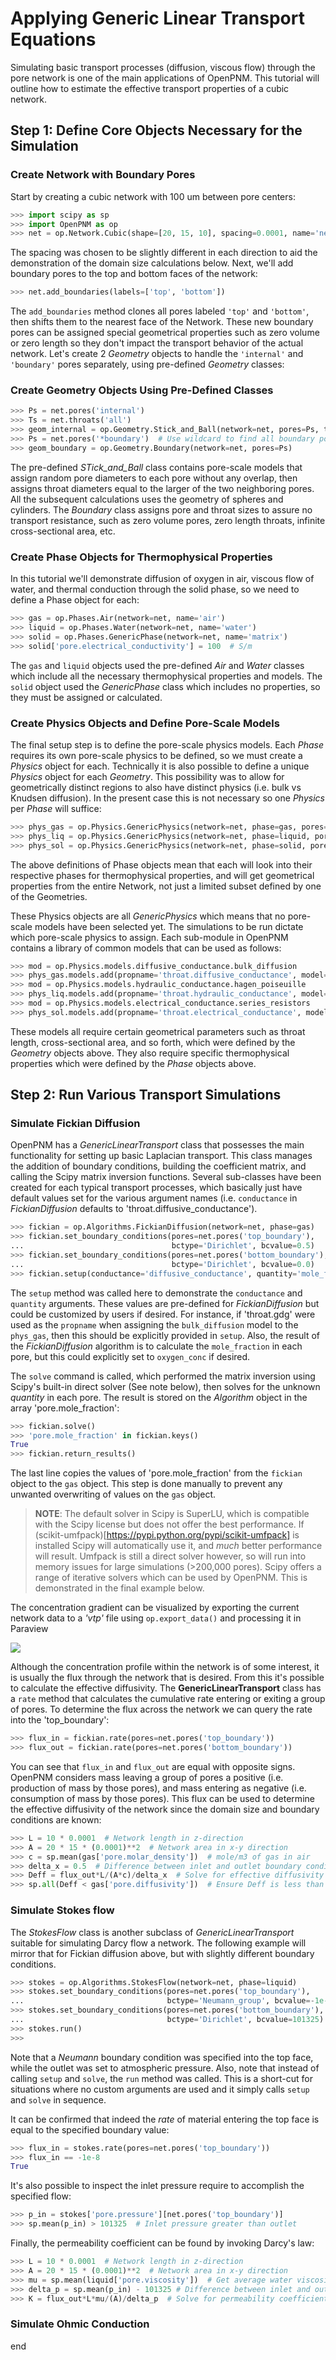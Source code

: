 # Applying Generic Linear Transport Equations

Simulating basic transport processes (diffusion, viscous flow) through the pore network is one of the main applications of OpenPNM.  This tutorial will outline how to estimate the effective transport properties of a cubic network.

## Step 1: Define Core Objects Necessary for the Simulation

### Create Network with Boundary Pores
Start by creating a cubic network with 100 um between pore centers:

``` python
>>> import scipy as sp
>>> import OpenPNM as op
>>> net = op.Network.Cubic(shape=[20, 15, 10], spacing=0.0001, name='net')

```
The spacing was chosen to be slightly different in each direction to aid the demonstration of the domain size calculations below.  Next, we'll add boundary pores to the top and bottom faces of the network:

``` python
>>> net.add_boundaries(labels=['top', 'bottom'])

```

The ``add_boundaries`` method clones all pores labeled ``'top'`` and ``'bottom'``, then shifts them to the nearest face of the Network.  These new boundary pores can be assigned special geometrical properties such as zero volume or zero length so they don't impact the transport behavior of the actual network.  Let's create 2 *Geometry* objects to handle the ``'internal'`` and ``'boundary'`` pores separately, using pre-defined *Geometry* classes:

### Create Geometry Objects Using Pre-Defined Classes

``` python
>>> Ps = net.pores('internal')
>>> Ts = net.throats('all')
>>> geom_internal = op.Geometry.Stick_and_Ball(network=net, pores=Ps, throats=Ts)
>>> Ps = net.pores('*boundary')  # Use wildcard to find all boundary pores
>>> geom_boundary = op.Geometry.Boundary(network=net, pores=Ps)

```

The pre-defined *STick_and_Ball* class contains pore-scale models that assign random pore diameters to each pore without any overlap, then assigns throat diameters equal to the larger of the two neighboring pores.  All the subsequent calculations uses the geometry of spheres and cylinders.  The *Boundary* class assigns pore and throat sizes to assure no transport resistance, such as zero volume pores, zero length throats, infinite cross-sectional area, etc.

### Create Phase Objects for Thermophysical Properties

In this tutorial we'll demonstrate diffusion of oxygen in air, viscous flow of water, and thermal conduction through the solid phase, so we need to define a Phase object for each:

``` python
>>> gas = op.Phases.Air(network=net, name='air')
>>> liquid = op.Phases.Water(network=net, name='water')
>>> solid = op.Phases.GenericPhase(network=net, name='matrix')
>>> solid['pore.electrical_conductivity'] = 100  # S/m
```

The ``gas`` and ``liquid`` objects used the pre-defined *Air* and *Water* classes which include all the necessary thermophysical properties and models.  The ``solid`` object used the *GenericPhase* class which includes no properties, so they must be assigned or calculated.

### Create Physics Objects and Define Pore-Scale Models

The final setup step is to define the pore-scale physics models.  Each *Phase* requires its own pore-scale physics to be defined, so we must create a *Physics* object for each.  Technically it is also possible to define a unique *Physics* object for each *Geometry*.  This possibility was to allow for geometrically distinct regions to also have distinct physics (i.e. bulk vs Knudsen diffusion).  In the present case this is not necessary so one *Physics* per *Phase* will suffice:

``` python
>>> phys_gas = op.Physics.GenericPhysics(network=net, phase=gas, pores=net.Ps, throats=net.Ts)
>>> phys_liq = op.Physics.GenericPhysics(network=net, phase=liquid, pores=net.Ps, throats=net.Ts)
>>> phys_sol = op.Physics.GenericPhysics(network=net, phase=solid, pores=net.Ps, throats=net.Ts)

```
The above definitions of Phase objects mean that each will look into their respective phases for thermophysical properties, and will get geometrical properties from the entire Network, not just a limited subset defined by one of the Geometries.

These Physics objects are all *GenericPhysics* which means that no pore-scale models have been selected yet.  The simulations to be run dictate which pore-scale physics to assign.  Each sub-module in OpenPNM contains a library of common models that can be used as follows:

``` python
>>> mod = op.Physics.models.diffusive_conductance.bulk_diffusion
>>> phys_gas.models.add(propname='throat.diffusive_conductance', model=mod)
>>> mod = op.Physics.models.hydraulic_conductance.hagen_poiseuille
>>> phys_liq.models.add(propname='throat.hydraulic_conductance', model=mod)
>>> mod = op.Physics.models.electrical_conductance.series_resistors
>>> phys_sol.models.add(propname='throat.electrical_conductance', model=mod)

```

These models all require certain geometrical parameters such as throat length, cross-sectional area, and so forth, which were defined by the *Geometry* objects above.  They also require specific thermophysical properties which were defined by the *Phase* objects above.  

## Step 2: Run Various Transport Simulations

### Simulate Fickian Diffusion

OpenPNM has a *GenericLinearTransport* class that possesses the main functionality for setting up basic Laplacian transport. This class manages the addition of boundary conditions, building the coefficient matrix, and calling the Scipy matrix inversion functions.  Several sub-classes have been created for each typical transport processes, which basically just have default values set for the various argument names (i.e. ``conductance`` in *FickianDiffusion* defaults to 'throat.diffusive_conductance').  

``` python
>>> fickian = op.Algorithms.FickianDiffusion(network=net, phase=gas)
>>> fickian.set_boundary_conditions(pores=net.pores('top_boundary'),
...                                 bctype='Dirichlet', bcvalue=0.5)
>>> fickian.set_boundary_conditions(pores=net.pores('bottom_boundary'),
...                                 bctype='Dirichlet', bcvalue=0.0)
>>> fickian.setup(conductance='diffusive_conductance', quantity='mole_fraction')

```

The ``setup`` method was called here to demonstrate the ``conductance`` and ``quantity`` arguments.  These values are pre-defined for *FickianDiffusion* but could be customized by users if desired.  For instance, if 'throat.gdg' were used as the ``propname`` when assigning the ``bulk_diffusion`` model to the ``phys_gas``, then this should be explicitly provided in ``setup``.  Also, the result of the *FickianDiffusion* algorithm is to calculate the ``mole_fraction`` in each pore, but this could explicitly set to ``oxygen_conc`` if desired.  

The ``solve`` command is called, which performed the matrix inversion using Scipy's built-in direct solver (See note below), then solves for the unknown *quantity* in each pore.  The result is stored on the *Algorithm* object in the array 'pore.mole_fraction':

``` python
>>> fickian.solve()
>>> 'pore.mole_fraction' in fickian.keys()
True
>>> fickian.return_results()
```

The last line copies the values of 'pore.mole_fraction' from the ``fickian`` object to the ``gas`` object.  This step is done manually to prevent any unwanted overwriting of values on the ``gas`` object.  
> **NOTE**: The default solver in Scipy is SuperLU, which is compatible with the Scipy license but does not offer the best performance. If (scikit-umfpack)[https://pypi.python.org/pypi/scikit-umfpack] is installed Scipy will automatically use it, and *much* better performance will result.  Umfpack is still a direct solver however, so will run into memory issues for large simulations (>200,000 pores).  Scipy offers a range of iterative solvers which can be used by OpenPNM.  This is demonstrated in the final example below.

The concentration gradient can be visualized by exporting the current network data to a *'vtp'* file using ``op.export_data()`` and processing it in Paraview

![](https://i.imgur.com/gJZvTt8m.png)

Although the concentration profile within the network is of some interest, it is usually the flux through the network that is desired.  From this it's possible to calculate the effective diffusivity.  The **GenericLinearTransport** class has a ``rate`` method that calculates the cumulative rate entering or exiting a group of pores.  To determine the flux across the network we can query the rate into the 'top_boundary':

``` python
>>> flux_in = fickian.rate(pores=net.pores('top_boundary'))
>>> flux_out = fickian.rate(pores=net.pores('bottom_boundary'))

```

You can see that ``flux_in`` and ``flux_out`` are equal with opposite signs.  OpenPNM considers mass leaving a group of pores a positive (i.e. production of mass by those pores), and mass entering as negative (i.e. consumption of mass by those pores).  This flux can be used to determine the effective diffusivity of the network since the domain size and boundary conditions are known:

``` python
>>> L = 10 * 0.0001  # Network length in z-direction
>>> A = 20 * 15 * (0.0001)**2  # Network area in x-y direction
>>> c = sp.mean(gas['pore.molar_density'])  # mole/m3 of gas in air
>>> delta_x = 0.5  # Difference between inlet and outlet boundary conditions
>>> Deff = flux_out*L/(A*c)/delta_x  # Solve for effective diffusivity
>>> sp.all(Deff < gas['pore.diffusivity'])  # Ensure Deff is less than open air value

```

### Simulate Stokes flow

The *StokesFlow* class is another subclass of *GenericLinearTransport* suitable for simulating Darcy flow a network.  The following example will mirror that for Fickian diffusion above, but with slightly different boundary conditions.  

``` python
>>> stokes = op.Algorithms.StokesFlow(network=net, phase=liquid)
>>> stokes.set_boundary_conditions(pores=net.pores('top_boundary'),
...                                bctype='Neumann_group', bcvalue=-1e-8)
>>> stokes.set_boundary_conditions(pores=net.pores('bottom_boundary'),
...                                bctype='Dirichlet', bcvalue=101325)
>>> stokes.run()
>>>

```

Note that a *Neumann* boundary condition was specified into the top face, while the outlet was set to atmospheric pressure.   Also, note that instead of calling ``setup`` and ``solve``, the ``run`` method was called.  This is a short-cut for situations where no custom arguments are used and it simply calls ``setup`` and ``solve`` in sequence.  

It can be confirmed that indeed the *rate* of material entering the top face is equal to the specified boundary value:

``` python
>>> flux_in = stokes.rate(pores=net.pores('top_boundary'))
>>> flux_in == -1e-8
True

```

It's also possible to inspect the inlet pressure require to accomplish the specified flow:

``` python
>>> p_in = stokes['pore.pressure'][net.pores('top_boundary')]
>>> sp.mean(p_in) > 101325  # Inlet pressure greater than outlet

```

Finally, the permeability coefficient can be found by invoking Darcy's law:

``` python
>>> L = 10 * 0.0001  # Network length in z-direction
>>> A = 20 * 15 * (0.0001)**2  # Network area in x-y direction
>>> mu = sp.mean(liquid['pore.viscosity'])  # Get average water viscosity
>>> delta_p = sp.mean(p_in) - 101325 # Difference between inlet and outlet pressures
>>> K = flux_out*L*mu/(A)/delta_p  # Solve for permeability coefficient

```

### Simulate Ohmic Conduction


















end
